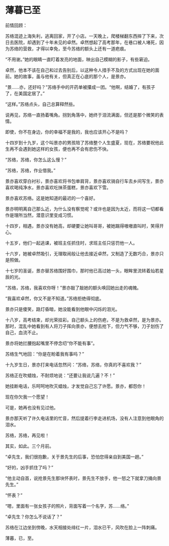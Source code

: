 # 薄暮已至

前情回顾： 

苏络混迹上海失利，逃离回家，开了小店。一天晚上，爬楼梯翻东西摔了下来，次日去医院，却遇到了十年未见的卓然。卓然想起了高考那年，在巷口被人堵死，因为苏络的营救，才得以幸免，至今苏络的额头上还有一道疤痕。 

“不用谢。”她的眼睛一直盯着发亮的地面，映出自己模糊的影子，有些窘迫。 

卓然，他本不该在自己和过去告别后，以这种令人措手不及的方式出现在她的面前。她的故事，虽与他有关，但真正在心底的那个人，是景亦。 

“景……亦，还好吗？”苏络手中的开药单被攥成一团。“他啊，结婚了，有孩子了，在美国定居了。” 

“这样。”苏络点头，自己总算释然些。 

说再见，苏络一直扬着嘴角。拐到角落中，她终于泪流满面，但还是那个微笑的表情。 

即使，你不在身边，你的幸福不是我的，我也应该开心不是吗？ 

十四岁到十九岁，这个叫景亦的男孩陪了苏络整个人生盛夏，现在，苏络要祝他此生再不会遇到她这样的女孩，便也再不会有悲伤不快。 

“苏络，苏络，你怎么这么慢？” 

“苏络，苏络，作业借我。” 

景亦喜欢穿白衬衫，景亦喜欢将书包单肩背，景亦喜欢骑自行车去乡间写生，景亦喜欢喝纯净水，景亦喜欢吃抹茶蛋糕，景亦喜欢下雪。 

景亦喜欢苏络。这是她知道的最迟的一个喜好。 

景亦明明离自己那么近，为什么没有察觉呢？或许也是因为太近，而将这一切都看作是理所当然，潜意识里变成习惯。 

十四岁，相遇，景亦没有她高，却硬要让她叫哥哥，被她踹得嗷嗷直叫时，笑得开心。 

十五岁，他们一起逃课，被班主任抓住时，求班主任只惩罚他一人。 

十六岁，她被卓然吸引，无理取闹般让他去接近卓然，又制造了无数巧合，景亦只是照做。 

十七岁的圣诞，景亦替苏络围好围巾，那时他已高过她一头，眼眸里流转着灿若星辰的光。 

“苏络，苏络，我喜欢你呀！”景亦敲了敲她的额头唤回她出走的魂魄。 

“我喜欢卓然，你又不是不知道。”苏络拒绝得彻底。 

景亦只是傻笑，路灯昏暗，她没能看到他眼中闪烁的泪光。 

十八岁，高考结束，却光荣挂彩。自己额头上的伤疤，不是为救卓然，是为景亦。那时，混乱中她看到有人将刀子挥向景亦，便想去抢下，但力气不够，刀子划伤了自己，血流不止。 

景亦将她拦腰抱起嘴里不停念叨“你不能有事”。 

苏络生气地回：“你是在盼着我有事吗？” 

十九岁生日，景亦打来电话忽然问：“苏络，苏络，你真的不喜欢我？” 

苏络正在吹蜡烛，不耐烦地说：“还要让我说几遍？不！” 

她挂断电话，乐呵呵地吹灭蜡烛，才发觉自己忘了许愿。景亦，都怨你！ 

现在你欠我一个愿望！ 

可是，她再也没有见过他。 

景亦那天听了许久电话里的忙音，然后提着行李走进机场，没有人注意到他眼角的泪水。 

苏络，苏络，再见啦！ 

其实，如此。三个月前。 

“卓先生，我们很抱歉，关于景先生的后事，恐怕您得亲自到美国一趟。” 

“好的，凶手抓住了吗？” 

“他主动自首，说抢景先生那块怀表时，景先生不放手，他一怒之下就拿刀捅向景先生。” 

“怀表？” 

“嗯，里面有一张女孩子的照片，背面写着一个名字，苏……络。” 

“卓先生？你怎么不说话了？” 

苏络在江边坐到傍晚，水天相接处绯红一片，泪水已干，风吹在脸上一阵刺痛。 

薄暮，已，至。